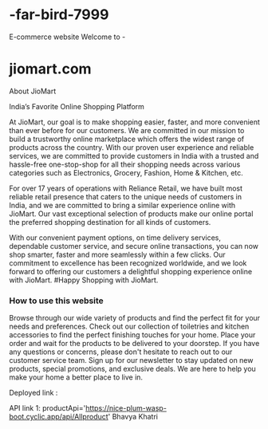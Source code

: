# -far-bird-7999 
E-commerce website 
Welcome to - 
#  jiomart.com

About JioMart

India’s Favorite Online Shopping Platform

At JioMart, our goal is to make shopping easier, faster, and more convenient than ever before for our customers. We are committed in our mission to build a trustworthy online marketplace which offers the widest range of products across the country. With our proven user experience and reliable services, we are committed to provide customers in India with a trusted and hassle-free one-stop-shop for all their shopping needs across various categories such as Electronics, Grocery, Fashion, Home & Kitchen, etc.

For over 17 years of operations with Reliance Retail, we have built most reliable retail presence that caters to the unique needs of customers in India, and we are committed to bring a similar experience online with JioMart. Our vast exceptional selection of products make our online portal the preferred shopping destination for all kinds of customers.

With our convenient payment options, on time delivery services, dependable customer service, and secure online transactions, you can now shop smarter, faster and more seamlessly within a few clicks. Our commitment to excellence has been recognized worldwide, and we look forward to offering our customers a delightful shopping experience online with JioMart. #Happy Shopping with JioMart.


### How to use this website
Browse through our wide variety of products and find the perfect fit for your needs and preferences.
Check out our collection of toiletries and kitchen accessories to find the perfect finishing touches for your home.
Place your order and wait for the products to be delivered to your doorstep.
If you have any questions or concerns, please don't hesitate to reach out to our customer service team.
Sign up for our newsletter to stay updated on new products, special promotions, and exclusive deals.
We are here to help you make your home a better place to live in.


Deployed link : 

API link 1:  productApi='https://nice-plum-wasp-boot.cyclic.app/api/Allproduct'
Bhavya Khatri



